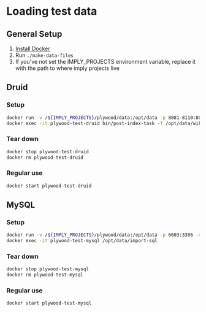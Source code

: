 # Loading test data

## General Setup

1. [Install Docker](https://docs.docker.com/engine/installation/)
2. Run `./make-data-files`
3. If you've not set the IMPLY_PROJECTS environment variable, replace it with the path to where imply projects live

## Druid 

### Setup

```bash
docker run -v /${IMPLY_PROJECTS}/plywood/data:/opt/data -p 8081-8110:8081-8110 -p 8200:8200 -p 9095:9095 -d --name plywood-test-druid imply/imply
docker exec -it plywood-test-druid bin/post-index-task -f /opt/data/wikipedia-index.json
```

### Tear down

```bash
docker stop plywood-test-druid
docker rm plywood-test-druid
```

### Regular use

```bash
docker start plywood-test-druid
```

## MySQL

### Setup

```bash
docker run -v /${IMPLY_PROJECTS}/plywood/data:/opt/data -p 6603:3306 -d --name plywood-test-mysql -e MYSQL_ALLOW_EMPTY_PASSWORD='true' -d mysql/mysql-server:5.7
docker exec -it plywood-test-mysql /opt/data/import-sql
```

### Tear down

```bash
docker stop plywood-test-mysql
docker rm plywood-test-mysql
```

### Regular use

```bash
docker start plywood-test-mysql
```
